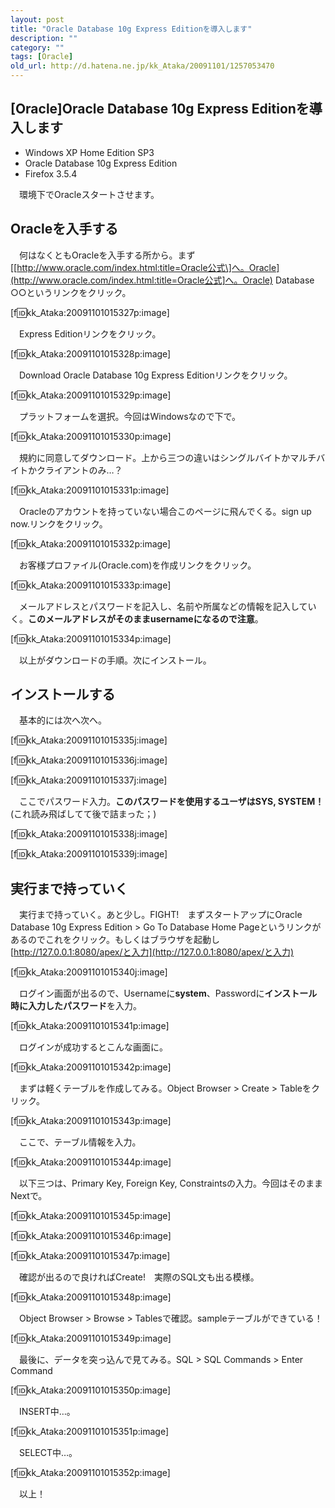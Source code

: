 ```yaml
---
layout: post
title: "Oracle Database 10g Express Editionを導入します"
description: ""
category: ""
tags: [Oracle]
old_url: http://d.hatena.ne.jp/kk_Ataka/20091101/1257053470
---
```


\[Oracle\]Oracle Database 10g Express Editionを導入します
---------------------------------------------------------

-   Windows XP Home Edition SP3
-   Oracle Database 10g Express Edition
-   Firefox 3.5.4

　環境下でOracleスタートさせます。

Oracleを入手する
----------------

　何はなくともOracleを入手する所から。まず\[[http://www.oracle.com/index.html:title=Oracle公式\]へ。Oracle](http://www.oracle.com/index.html:title=Oracle公式]へ。Oracle) Database ○○というリンクをクリック。

\[f:id:kk\_Ataka:20091101015327p:image\]

　Express Editionリンクをクリック。

\[f:id:kk\_Ataka:20091101015328p:image\]

　Download Oracle Database 10g Express Editionリンクをクリック。

\[f:id:kk\_Ataka:20091101015329p:image\]

　プラットフォームを選択。今回はWindowsなので下で。

\[f:id:kk\_Ataka:20091101015330p:image\]

　規約に同意してダウンロード。上から三つの違いはシングルバイトかマルチバイトかクライアントのみ…？

\[f:id:kk\_Ataka:20091101015331p:image\]

　Oracleのアカウントを持っていない場合このページに飛んでくる。sign up now.リンクをクリック。

\[f:id:kk\_Ataka:20091101015332p:image\]

　お客様プロファイル(Oracle.com)を作成リンクをクリック。

\[f:id:kk\_Ataka:20091101015333p:image\]

　メールアドレスとパスワードを記入し、名前や所属などの情報を記入していく。<span style="font-weight:bold;">このメールアドレスがそのままusernameになるので注意</span>。

\[f:id:kk\_Ataka:20091101015334p:image\]

　以上がダウンロードの手順。次にインストール。

インストールする
----------------

　基本的には次へ次へ。

\[f:id:kk\_Ataka:20091101015335j:image\]

\[f:id:kk\_Ataka:20091101015336j:image\]

\[f:id:kk\_Ataka:20091101015337j:image\]

　ここでパスワード入力。<span style="font-weight:bold;">このパスワードを使用するユーザはSYS, SYSTEM！</span>(これ読み飛ばしてて後で詰まった；)

\[f:id:kk\_Ataka:20091101015338j:image\]

\[f:id:kk\_Ataka:20091101015339j:image\]

実行まで持っていく
------------------

　実行まで持っていく。あと少し。FIGHT!　まずスタートアップにOracle Database 10g Express Edition &gt; Go To Database Home Pageというリンクがあるのでこれをクリック。もしくはブラウザを起動し[http://127.0.0.1:8080/apex/と入力](http://127.0.0.1:8080/apex/と入力)

\[f:id:kk\_Ataka:20091101015340j:image\]

　ログイン画面が出るので、Usernameに<span style="font-weight:bold;">system</span>、Passwordに<span style="font-weight:bold;">インストール時に入力したパスワード</span>を入力。

\[f:id:kk\_Ataka:20091101015341p:image\]

　ログインが成功するとこんな画面に。

\[f:id:kk\_Ataka:20091101015342p:image\]

　まずは軽くテーブルを作成してみる。Object Browser &gt; Create &gt; Tableをクリック。

\[f:id:kk\_Ataka:20091101015343p:image\]

　ここで、テーブル情報を入力。

\[f:id:kk\_Ataka:20091101015344p:image\]

　以下三つは、Primary Key, Foreign Key, Constraintsの入力。今回はそのままNextで。

\[f:id:kk\_Ataka:20091101015345p:image\]

\[f:id:kk\_Ataka:20091101015346p:image\]

\[f:id:kk\_Ataka:20091101015347p:image\]

　確認が出るので良ければCreate!　実際のSQL文も出る模様。

\[f:id:kk\_Ataka:20091101015348p:image\]

　Object Browser &gt; Browse &gt; Tablesで確認。sampleテーブルができている！

\[f:id:kk\_Ataka:20091101015349p:image\]

　最後に、データを突っ込んで見てみる。SQL &gt; SQL Commands &gt; Enter Command

\[f:id:kk\_Ataka:20091101015350p:image\]

　INSERT中…。

\[f:id:kk\_Ataka:20091101015351p:image\]

　SELECT中…。

\[f:id:kk\_Ataka:20091101015352p:image\]

　以上！
